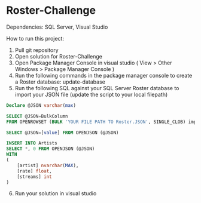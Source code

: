 # Roster-Challenge

Dependencies: SQL Server, Visual Studio

How to run this project:

1. Pull git repository
2. Open solution for Roster-Challenge 
3. Open Package Manager Console in visual studio ( View > Other Windows > Package Manager Console )
4. Run the following commands in the package manager console to create a Roster database: update-database
5. Run the following SQL against your SQL Server Roster database to import your JSON file (update the script to your local filepath)
			
```SQL
Declare @JSON varchar(max)

SELECT @JSON=BulkColumn
FROM OPENROWSET (BULK 'YOUR FILE PATH TO Roster.JSON', SINGLE_CLOB) import

SELECT @JSON=[value] FROM OPENJSON (@JSON)

INSERT INTO Artists
SELECT *, 0 FROM OPENJSON (@JSON)
WITH 
(
	[artist] nvarchar(MAX), 
	[rate] float, 
	[streams] int
)
```
6. Run your solution in visual studio
